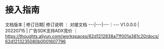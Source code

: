 # 接入指南

文档版本 | 修订日期| 修订说明 ｜ 对接文档
---|---|---｜---
V1.0.0.0 | 20220715 | 广告SDK支持ADX竞价 ｜ https://thoughts.aliyun.com/workspaces/62d1212838a71f001a381c20/docs/62d1213235080b0001607796





